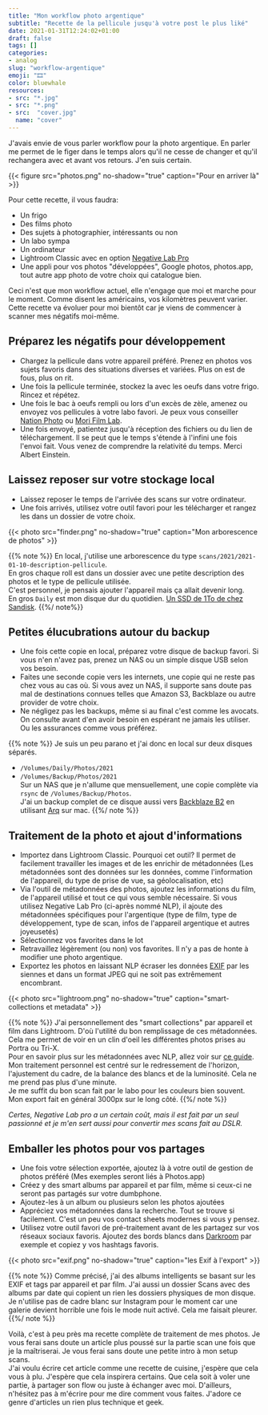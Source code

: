 ```yaml
---
title: "Mon workflow photo argentique"
subtitle: "Recette de la pellicule jusqu'à votre post le plus liké"
date: 2021-01-31T12:24:02+01:00
draft: false
tags: []
categories:
- analog
slug: "workflow-argentique"
emoji: "🎞"
color: bluewhale
resources:
- src: "*.jpg"
- src: "*.png"
- src:  "cover.jpg"
  name: "cover"
---
```


J'avais envie de vous parler workflow pour la photo argentique. En parler me permet de le figer dans le temps alors qu'il ne cesse de changer et qu'il rechangera avec et avant vos retours. J'en suis certain.

{{< figure src="photos.png" no-shadow="true" caption="Pour en arriver là" >}}

Pour cette recette, il vous faudra:
- Un frigo
- Des films photo
- Des sujets à photographier, intéressants ou non
- Un labo sympa
- Un ordinateur
- Lightroom Classic avec en option [Negative Lab Pro](https://www.negativelabpro.com)
- Une appli pour vos photos "développées", Google photos, photos.app, tout autre app photo de votre choix qui catalogue bien.

Ceci n'est que mon workflow actuel, elle n'engage que moi et marche pour le moment. Comme disent les américains, vos kilomètres peuvent varier. Cette recette va évoluer pour moi bientôt car je viens de commencer à scanner mes négatifs moi-même.

## Préparez les négatifs pour développement

- Chargez la pellicule dans votre appareil préféré. Prenez en photos vos sujets favoris dans des situations diverses et variées. Plus on est de fous, plus on rit.
- Une fois la pellicule terminée, stockez la avec les oeufs dans votre frigo. Rincez et répétez.
- Une fois le bac à oeufs rempli ou lors d'un excès de zèle, amenez ou envoyez vos pellicules à votre labo favori. Je peux vous conseiller [Nation Photo](https://nationphoto.com) ou [Mori Film Lab](https://morifilmlab.com).
- Une fois envoyé, patientez jusqu'à réception des fichiers ou du lien de téléchargement. Il se peut que le temps s'étende à l'infini une fois l'envoi fait. Vous venez de comprendre la relativité du temps. Merci Albert Einstein.

## Laissez reposer sur votre stockage local

- Laissez reposer le temps de l'arrivée des scans sur votre ordinateur.
- Une fois arrivés, utilisez votre outil favori pour les télécharger et rangez les dans un dossier de votre choix.

{{< photo src="finder.png" no-shadow="true" caption="Mon arborescence de photos" >}}

{{% note %}}
En local, j'utilise une arborescence du type `scans/2021/2021-01-10-description-pellicule`.  
En gros chaque roll est dans un dossier avec une petite description des photos et le type de pellicule utilisée.  
C'est personnel, je pensais ajouter l'appareil mais ça allait devenir long.  
En gros `Daily` est mon disque dur du quotidien. [Un SSD de 1To de chez Sandisk](https://www.digit-photo.com/SANDISK-Disque-Dur-SSD-Extreme-Portable-1Tb-V2-USB-3-1-rSANDISKSDSSDE611T0.html).
{{%/ note%}}

## Petites élucubrations autour du backup

- Une fois cette copie en local, préparez votre disque de backup favori. Si vous n'en n'avez pas, prenez un NAS ou un simple disque USB selon vos besoin.
- Faites une seconde copie vers les internets, une copie qui ne reste pas chez vous au cas où. Si vous avez un NAS, il supporte sans doute pas mal de destinations connues telles que Amazon S3, Backblaze ou autre provider de votre choix.
- Ne négligez pas les backups, même si au final c'est comme les avocats. On consulte avant d'en avoir besoin en espérant ne jamais les utiliser. Ou les assurances comme vous préférez.

{{% note %}}
Je suis un peu parano et j'ai donc en local sur deux disques séparés.
- `/Volumes/Daily/Photos/2021` 
- `/Volumes/Backup/Photos/2021`  
Sur un NAS que je n'allume que mensuellement, une copie complète via `rsync` de `/Volumes/Backup/Photos`.  
J'ai un backup complet de ce disque aussi vers [Backblaze B2](https://backblaze.com) en utilisant [Arq](https://arqbackup.com) sur mac.
{{%/ note %}}

## Traitement de la photo et ajout d'informations

- Importez dans Lightroom Classic. Pourquoi cet outil? Il permet de facilement travailler les images et de les enrichir de métadonnées (Les métadonnées sont des données sur les données, comme l'information de l'appareil, du type de prise de vue, sa géolocalisation, etc)
- Via l'outil de métadonnées des photos, ajoutez les informations du film, de l'appareil utilisé et tout ce qui vous semble nécessaire. Si vous utilisez Negative Lab Pro (ci-après nommé NLP), il ajoute des métadonnées spécifiques pour l'argentique (type de film, type de développement, type de scan, infos de l'appareil argentique et autres joyeusetés)
- Sélectionnez vos favorites dans le lot
- Retravaillez légèrement (ou non) vos favorites. Il n'y a pas de honte à modifier une photo argentique.
- Exportez les photos en laissant NLP écraser les données [EXIF](https://fr.wikipedia.org/wiki/Exchangeable_image_file_format) par les siennes et dans un format JPEG qui ne soit pas extrêmement encombrant.

{{< photo src="lightroom.png" no-shadow="true" caption="smart-collections et metadata" >}}

{{% note %}}
J'ai personnellement des "smart collections" par appareil et film dans Lightroom. D'où l'utilité du bon remplissage de ces métadonnées. Cela me permet de voir en un clin d'oeil les différentes photos prises au Portra ou Tri-X.  
Pour en savoir plus sur les métadonnées avec NLP, allez voir sur [ce guide](https://www.negativelabpro.com/guide/film-metadata/).  
Mon traitement personnel est centré sur le redressement de l'horizon, l'ajustement du cadre, de la balance des blancs et de la luminosité. Cela ne me prend pas plus d'une minute.  
Je me suffit du bon scan fait par le labo pour les couleurs bien souvent.  
Mon export fait en général 3000px sur le long côté.
{{%/ note %}}

*Certes, Negative Lab pro a un certain coût, mais il est fait par un seul passionné et je m'en sert aussi pour convertir mes scans fait au DSLR.*

## Emballer les photos pour vos partages

- Une fois votre sélection exportée, ajoutez là à votre outil de gestion de photos préféré (Mes exemples seront liés à Photos.app)
- Créez y des smart albums par appareil et par film, même si ceux-ci ne seront pas partagés sur votre dumbphone.
- Ajoutez-les à un album ou plusieurs selon les photos ajoutées
- Appréciez vos métadonnées dans la recherche. Tout se trouve si facilement. C'est un peu vos contact sheets modernes si vous y pensez.
- Utilisez votre outil favori de pré-traitement avant de les partagez sur vos réseaux sociaux favoris. Ajoutez des bords blancs dans [Darkroom](https://darkroom.co) par exemple et copiez y vos hashtags favoris.

{{< photo src="exif.png" no-shadow="true" caption="les Exif à l'export" >}}

{{% note %}}
Comme précisé, j'ai des albums intelligents se basant sur les EXIF et tags par appareil et par film. J'ai aussi un dossier Scans avec des albums par date qui copient un rien les dossiers physiques de mon disque.  
Je n'utilise pas de cadre blanc sur Instagram pour le moment car une galerie devient horrible une fois le  mode nuit activé. Cela me faisait pleurer.  
{{%/ note %}}

Voilà, c'est à peu près ma recette complète de traitement de mes photos. Je vous ferai sans doute un article plus poussé sur la partie scan une fois que je la maîtriserai. Je vous ferai sans doute une petite intro à mon setup scans.  
J'ai voulu écrire cet article comme une recette de cuisine, j'espère que cela vous à plu. J'espère que cela inspirera certains. Que cela soit à voler une partie, à partager son flow ou juste à échanger avec moi. D'ailleurs, n'hésitez pas à m'écrire pour me dire comment vous faites. J'adore ce genre d'articles un rien plus technique et geek.
